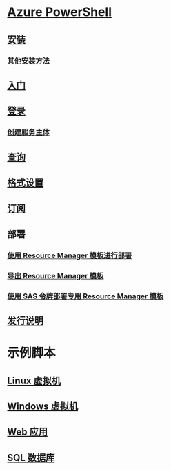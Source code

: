 # [Azure PowerShell](../overview.md)
## [安装](install-azurerm-ps.md)
### [其他安装方法](../other-install.md)
## [入门](../get-started-azureps.md)
## [登录](../authenticate-azureps.md)
### [创建服务主体](../create-azure-service-principal-azureps.md)
## [查询](../queries-azureps.md)
## [格式设置](../formatting-output.md)
## [订阅](../manage-subscriptions-azureps.md)

## 部署
### [使用 Resource Manager 模板进行部署](https://docs.microsoft.com/en-us/azure/azure-resource-manager/resource-group-template-deploy)
### [导出 Resource Manager 模板](https://docs.microsoft.com/en-us/azure/azure-resource-manager/resource-manager-export-template-powershell)
### [使用 SAS 令牌部署专用 Resource Manager 模板](https://docs.microsoft.com/en-us/azure/azure-resource-manager/resource-manager-powershell-sas-token)

## [发行说明](release-notes-azureps.md)

# 示例脚本
## [Linux 虚拟机](https://docs.microsoft.com/en-us/azure/virtual-machines/linux/powershell-samples?toc=%2fpowershell%2fmodule%2ftoc.json)
## [Windows 虚拟机](https://docs.microsoft.com/en-us/azure/virtual-machines/windows/powershell-samples?toc=%2fpowershell%2fmodule%2ftoc.json)
## [Web 应用](https://docs.microsoft.com/azure/app-service-web/app-service-powershell-samples?toc=%2fpowershell%2fmodule%2ftoc.json)
## [SQL 数据库](https://docs.microsoft.com/azure/sql-database/sql-database-powershell-samples?toc=%2fpowershell%2fmodule%2ftoc.json)

